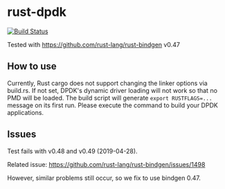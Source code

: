 # rust-dpdk

[![Build Status](https://jenkins.kaist.ac.kr/buildStatus/icon?job=ANLAB-KAIST%2Frust-dpdk%2Fmaster)](https://jenkins.kaist.ac.kr/job/ANLAB-KAIST/job/rust-dpdk/job/master/)

Tested with <https://github.com/rust-lang/rust-bindgen> v0.47

## How to use

Currently, Rust cargo does not support changing the linker options via build.rs.
If not set, DPDK's dynamic driver loading will not work so that no PMD will be loaded.
The build script will generate `export RUSTFLAGS=...` message on its first run.
Please execute the command to build your DPDK applications.

## Issues

Test fails with v0.48 and v0.49 (2019-04-28).

Related issue: <https://github.com/rust-lang/rust-bindgen/issues/1498>

However, similar problems still occur, so we fix to use bindgen 0.47.
